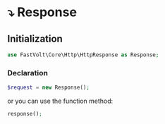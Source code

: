 # ⤵ Response

## Initialization

```php
use FastVolt\Core\Http\HttpResponse as Response;
```

### Declaration

```php
$request = new Response();
```

or you can use the function method:

```php
response();
```
